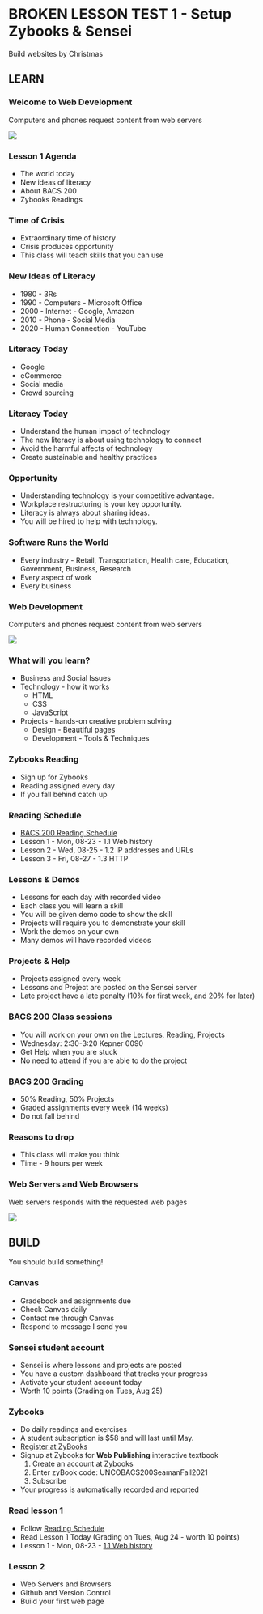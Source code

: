 # BROKEN LESSON TEST 1 - Setup Zybooks & Sensei

Build websites by Christmas


## LEARN

### Welcome to Web Development

Computers and phones request content from web servers

![](img/Client-Server.png)


### Lesson 1 Agenda
* The world today
* New ideas of literacy
* About BACS 200
* Zybooks Readings


### Time of Crisis
* Extraordinary time of history
* Crisis produces opportunity
* This class will teach skills that you can use


### New Ideas of Literacy
* 1980 - 3Rs
* 1990 - Computers - Microsoft Office
* 2000 - Internet - Google, Amazon
* 2010 - Phone - Social Media
* 2020 - Human Connection - YouTube


### Literacy Today
* Google
* eCommerce
* Social media
* Crowd sourcing


### Literacy Today
* Understand the human impact of technology
* The new literacy is about using technology to connect
* Avoid the harmful affects of technology 
* Create sustainable and healthy practices


### Opportunity
* Understanding technology is your competitive advantage.
* Workplace restructuring is your key opportunity.
* Literacy is always about sharing ideas.
* You will be hired to help with technology.


### Software Runs the World
* Every industry - Retail, Transportation, Health care, Education, Government, Business, Research
* Every aspect of work
* Every business


### Web Development

Computers and phones request content from web servers

![](img/Client-Server.png)


### What will you learn?
* Business and Social Issues
* Technology - how it works
    * HTML
    * CSS
    * JavaScript
* Projects - hands-on creative problem solving
    * Design - Beautiful pages
    * Development - Tools & Techniques


### Zybooks Reading 
* Sign up for Zybooks 
* Reading assigned every day
* If you fall behind catch up


### Reading Schedule
* [BACS 200 Reading Schedule](/course/bacs200/docs/ZybooksReading)
* Lesson  1 - Mon, 08-23 - 1.1 Web history
* Lesson  2 - Wed, 08-25 - 1.2 IP addresses and URLs
* Lesson  3 - Fri, 08-27 - 1.3 HTTP


### Lessons & Demos
* Lessons for each day with recorded video
* Each class you will learn a skill
* You will be given demo code to show the skill
* Projects will require you to demonstrate your skill
* Work the demos on your own
* Many demos will have recorded videos


### Projects & Help
* Projects assigned every week
* Lessons and Project are posted on the Sensei server
* Late project have a late penalty (10% for first week, and 20% for later)


### BACS 200 Class sessions
* You will work on your own on the Lectures, Reading, Projects
* Wednesday:  2:30-3:20   Kepner 0090
* Get Help when you are stuck
* No need to attend if you are able to do the project


### BACS 200 Grading
* 50% Reading, 50% Projects
* Graded assignments every week (14 weeks)
* Do not fall behind


### Reasons to drop
* This class will make you think
* Time - 9 hours per week


### Web Servers and Web Browsers
Web servers responds with the requested web pages

![](img/WebServer.png)



## BUILD

You should build something!


### Canvas 
* Gradebook and assignments due
* Check Canvas daily
* Contact me through Canvas
* Respond to message I send you


### Sensei student account 
* Sensei is where lessons and projects are posted
* You have a custom dashboard that tracks your progress
* Activate your student account today
* Worth 10 points  (Grading on Tues, Aug 25)


### Zybooks
* Do daily readings and exercises
* A student subscription is $58 and will last until May.
* [Register at ZyBooks](http://learn.zybooks.com)
* Signup at Zybooks for **Web Publishing** interactive textbook
    1. Create an account at Zybooks
    2. Enter zyBook code: UNCOBACS200SeamanFall2021
    3. Subscribe
* Your progress is automatically recorded and reported 
    
    
### Read lesson 1
* Follow [Reading Schedule](/course/bacs200/docs/ZybooksReading)
* Read Lesson 1 Today (Grading on Tues, Aug 24 - worth 10 points)
* Lesson  1 - Mon, 08-23 - [1.1 Web history](https://learn.zybooks.com/zybook/UNCOBACS200SeamanFall2021/chapter/1/section/1)


### Lesson 2
* Web Servers and Browsers
* Github and Version Control
* Build your first web page



